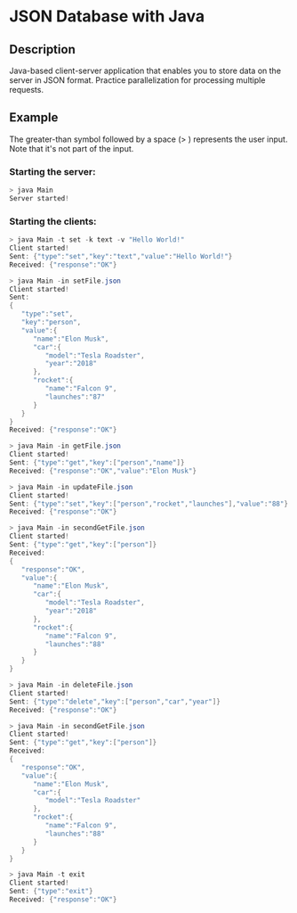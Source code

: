# JSON Database with Java

## Description

Java-based client-server application that enables you to store data on the server in JSON format. Practice parallelization for processing multiple requests.

## Example

The greater-than symbol followed by a space (> ) represents the user input. Note that it's not part of the input.

### Starting the server:

```java
> java Main
Server started!
```

### Starting the clients:

```java
> java Main -t set -k text -v "Hello World!"
Client started!
Sent: {"type":"set","key":"text","value":"Hello World!"}
Received: {"response":"OK"}

> java Main -in setFile.json 
Client started!
Sent:
{
   "type":"set",
   "key":"person",
   "value":{
      "name":"Elon Musk",
      "car":{
         "model":"Tesla Roadster",
         "year":"2018"
      },
      "rocket":{
         "name":"Falcon 9",
         "launches":"87"
      }
   }
}
Received: {"response":"OK"}

> java Main -in getFile.json 
Client started!
Sent: {"type":"get","key":["person","name"]}
Received: {"response":"OK","value":"Elon Musk"}

> java Main -in updateFile.json 
Client started!
Sent: {"type":"set","key":["person","rocket","launches"],"value":"88"}
Received: {"response":"OK"}

> java Main -in secondGetFile.json 
Client started!
Sent: {"type":"get","key":["person"]}
Received:
{
   "response":"OK",
   "value":{
      "name":"Elon Musk",
      "car":{
         "model":"Tesla Roadster",
         "year":"2018"
      },
      "rocket":{
         "name":"Falcon 9",
         "launches":"88"
      }
   }
}

> java Main -in deleteFile.json 
Client started!
Sent: {"type":"delete","key":["person","car","year"]}
Received: {"response":"OK"}

> java Main -in secondGetFile.json 
Client started!
Sent: {"type":"get","key":["person"]}
Received:
{
   "response":"OK",
   "value":{
      "name":"Elon Musk",
      "car":{
         "model":"Tesla Roadster"
      },
      "rocket":{
         "name":"Falcon 9",
         "launches":"88"
      }
   }
}

> java Main -t exit 
Client started!
Sent: {"type":"exit"}
Received: {"response":"OK"}
```
